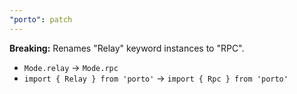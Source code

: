 ```yaml
---
"porto": patch
---
```


**Breaking:** Renames "Relay" keyword instances to "RPC". 

- `Mode.relay` → `Mode.rpc`
- `import { Relay } from 'porto'` → `import { Rpc } from 'porto'`
